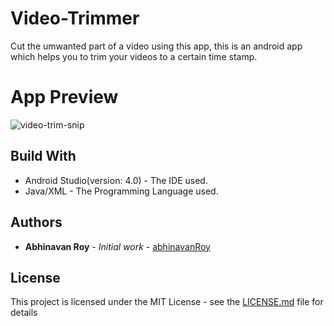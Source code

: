 # Video-Trimmer
Cut the umwanted part of a video using this app, this is an android app which helps you to trim your videos to a certain time stamp.

# App Preview

![video-trim-snip](https://user-images.githubusercontent.com/42739897/88515583-8dc4f600-d009-11ea-97f4-532f7663fc70.PNG)



## Build With

* Android Studio(version: 4.0) - The IDE used.
* Java/XML - The Programming Language used.


## Authors 

* **Abhinavan Roy** - *Initial work* - [abhinavanRoy](https://github.com/abhinavanRoy)

## License

This project is licensed under the MIT License - see the [LICENSE.md](LICENSE.md) file for details



